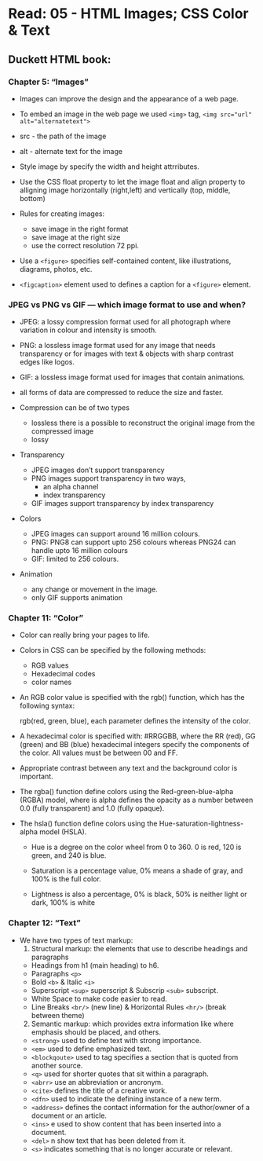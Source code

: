 # Read: 05 - HTML Images; CSS Color & Text

## Duckett HTML book:

### Chapter 5: “Images”

- Images can improve the design and the appearance of a web page.

- To embed an image in the web page we used `<img>` tag, 
`<img src="url" alt="alternatetext">`
  
- src - the path of the image
- alt - alternate text for the image

- Style image by specify the width and height attrributes.

- Use the CSS float property to let the image float and align property to alligning image horizontally (right,left) and vertically (top, middle, bottom)

- Rules for creating images:
    - save image in the right format
    - save image at the right size
    - use the correct resolution 72 ppi.

- Use a `<figure>` specifies self-contained content, like illustrations, diagrams, photos, etc. 
- `<figcaption>` element used to defines a caption for a `<figure>` element.

### JPEG vs PNG vs GIF — which image format to use and when?

- JPEG: a lossy compression format used for all photograph where variation in colour and intensity is smooth. 
- PNG: a lossless image format used for any image that needs transparency or for images with text & objects with sharp contrast edges like logos. 
- GIF: a lossless image format used for images that contain animations.
- all forms of data are compressed to reduce the size and faster.
- Compression can be of two types 
    - lossless there is a possible to reconstruct the original image from the compressed image 
    - lossy

- Transparency
    - JPEG images don’t support transparency
    - PNG images support transparency in two ways, 
        - an alpha channel 
        - index transparency
    - GIF images support transparency by index transparency
- Colors
    - JPEG images can support around 16 million colours.
    - PNG: PNG8 can support upto 256 colours whereas PNG24 can handle upto 16 million colours 
    - GIF: limited to 256 colours.
- Animation
  - any change or movement in the image.
  - only GIF supports animation


### Chapter 11: “Color” 

- Color can really bring your pages to life.

- Colors in CSS can be specified by the following methods:
  - RGB values
  - Hexadecimal codes
  - color names

- An RGB color value is specified with the rgb() function, which has the following syntax:

  rgb(red, green, blue), each parameter defines the intensity of the color.

- A hexadecimal color is specified with: #RRGGBB, where the RR (red), GG (green) and BB (blue) hexadecimal integers specify the components of the color. All values must be between 00 and FF.

- ِAppropriate contrast between any text and the background color is important.

- The rgba() function define colors using the Red-green-blue-alpha (RGBA) model, where is alpha defines the opacity as a number between 0.0 (fully transparent) and 1.0 (fully opaque).

- The hsla() function define colors using the Hue-saturation-lightness-alpha model (HSLA).
  - Hue is a degree on the color wheel from 0 to 360. 0 is red, 120 is green, and 240 is blue.

  - Saturation is a percentage value, 0% means a shade of gray, and 100% is the full color.

  - Lightness is also a percentage, 0% is black, 50% is neither light or dark, 100% is white


### Chapter 12: “Text” 

- We have two types of text markup:
  1. Structural markup: the elements that use to describe headings and paragraphs
    - Headings from h1 (main heading) to h6.
    - Paragraphs `<p>`
    - Bold `<b>` & Italic `<i>`
    - Superscript `<sup>` superscript & Subscrip `<sub>` subscript.
    - White Space to make code easier to read.
    - Line Breaks `<br/>` (new line) & Horizontal Rules `<hr/>` (break between theme)
  2. Semantic markup: which provides extra information like where emphasis should be placed, and others.
    - `<strong>` used to define text with strong importance.
    - `<em>` used to define emphasized text.
    - `<blockqoute>` used to tag specifies a section that is quoted from another source.
    - `<q>` used for shorter quotes that sit within a paragraph.
    - `<abrr>` use an abbreviation or ancronym.
    - `<cite>` defines the title of a creative work.
    - `<dfn>` used to indicate the defining instance of a new term.
    - `<address>` defines the contact information for the author/owner of a document or an article.
    - `<ins>` e used to show content that has been inserted into a document.
    - `<del>` n show text that has been deleted from it.
    - `<s>` indicates something that is no longer accurate or relevant.

